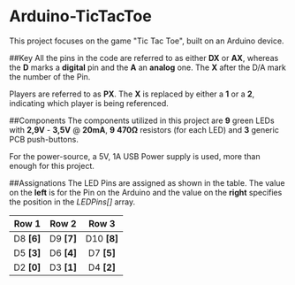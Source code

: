 # Arduino-TicTacToe
This project focuses on the game "Tic Tac Toe", built on an Arduino device.

##Key
All the pins in the code are referred to as either **DX** or **AX**, whereas the **D** marks a **digital** pin and the **A** an **analog** one.
The **X** after the D/A mark the number of the Pin.

Players are referred to as **PX**. The **X** is replaced by either a **1** or a **2**, indicating which player is being referenced.

##Components
The components utilized in this project are **9** green LEDs with **2,9V** - **3,5V** @ **20mA**, **9** **470Ω** resistors (for each LED) and **3** generic PCB push-buttons.

For the power-source, a 5V, 1A USB Power supply is used, more than enough for this project.

##Assignations
The LED Pins are assigned as shown in the table.
The value on the **left** is for the Pin on the Arduino and the value on the **right** specifies the position in the _LEDPins[]_ array.

| Row 1 | Row 2 | Row 3 |
|:-----:|:-----:|:-----:|
| D8 **[6]** | D9 **[7]** | D10 **[8]** |
| D5 **[3]** | D6 **[4]** | D7 **[5]** |
| D2 **[0]** | D3 **[1]** | D4 **[2]** |
